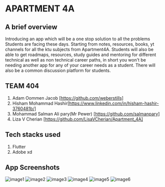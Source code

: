 # APARTMENT 4A


## A brief overview
Introducing an app which will be a one stop solution to all the problems Students are facing these days. Starting from notes, resources, books, yt channels for all the ktu subjects from Apartment4A. Students will also be able to get roadmaps, resources, study guides and mentoring for different technical as well as non technical career paths, in short you won't be needing another app for any of your career needs as a student. There will also be a common discussion platform for students.

## TEAM 404
1. Adam Oommen Jacob [https://github.com/weberstills]
2. Hisham Mohammad Hashir[https://www.linkedin.com/in/hisham-hashir-3760481b/]
3. Mohammad Salman Ali pary(Mr Pewer) [https://github.com/salmanpary]
4. Liza V Cherian [https://github.com/LisaVCherian/Apartment_4A]

## Tech stacks used
1. Flutter
2. Adobe xd

## App Screenshots
![image1](https://cdn1.bbcode0.com/uploads/2022/1/30/6d7ea193b9f1e612734d2b85850411ab-full.png)
![image2](https://cdn1.bbcode0.com/uploads/2022/1/30/4929fb16301e22af7c6b6e31ffdd9107-full.png)
![image3](https://cdn1.bbcode0.com/uploads/2022/1/30/cb38a4a54a58c2ff673c617f056e6e2b-full.png)
![image4](https://cdn1.bbcode0.com/uploads/2022/1/30/97830c5cf15f1234bb6267848640d3a5-full.png)
![image5](https://cdn1.bbcode0.com/uploads/2022/1/30/5e80451b248e345be80920ddeb99e2fd-full.png)
![image6](https://cdn1.bbcode0.com/uploads/2022/1/30/04041c29de64349c21faedf30f319285-full.png)


